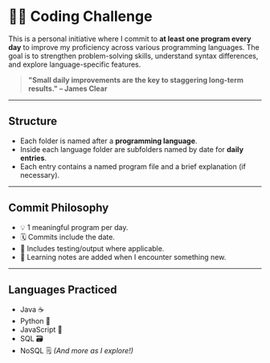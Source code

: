 # 👩‍💻 Coding Challenge

This is a personal initiative where I commit to **at least one program every day** to improve my proficiency across various programming languages. The goal is to strengthen problem-solving skills, understand syntax differences, and explore language-specific features.

> **"Small daily improvements are the key to staggering long-term results." – James Clear**
---

## Structure
- Each folder is named after a **programming language**.
- Inside each language folder are subfolders named by date for **daily entries**.
- Each entry contains a named program file and a brief explanation (if necessary).

---

## Commit Philosophy

- 💡 1 meaningful program per day.
- 🗓️ Commits include the date.
- 🧪 Includes testing/output where applicable.
- 📘 Learning notes are added when I encounter something new.

---

## Languages Practiced

- Java ☕
- Python 🐍
- JavaScript 📱
- SQL 🗃️
- NoSQL 🗒️
*(And more as I explore!)*
